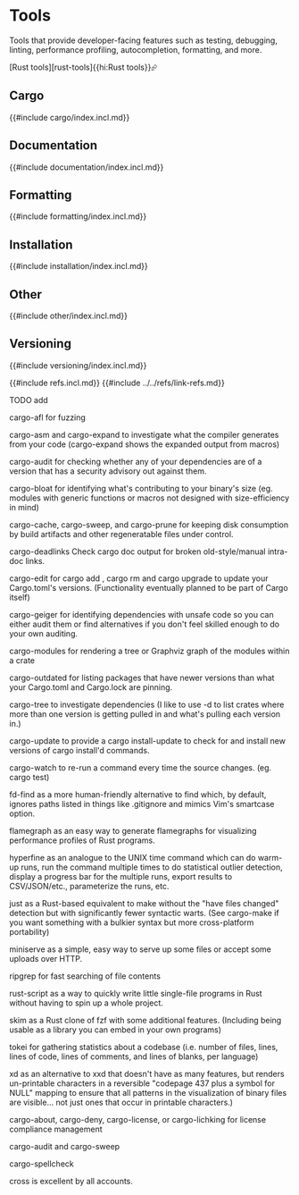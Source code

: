 # Tools

Tools that provide developer-facing features such as testing, debugging, linting, performance profiling, autocompletion, formatting, and more.

[Rust tools][rust-tools]{{hi:Rust tools}}⮳

## Cargo

{{#include cargo/index.incl.md}}

## Documentation

{{#include documentation/index.incl.md}}

## Formatting

{{#include formatting/index.incl.md}}

## Installation

{{#include installation/index.incl.md}}

## Other

{{#include other/index.incl.md}}

## Versioning

{{#include versioning/index.incl.md}}

{{#include refs.incl.md}}
{{#include ../../refs/link-refs.md}}

<div class="hidden">
TODO add

cargo-afl for fuzzing

cargo-asm and cargo-expand to investigate what the compiler generates from your code (cargo-expand shows the expanded output from macros)

cargo-audit for checking whether any of your dependencies are of a version that has a security advisory out against them.

cargo-bloat for identifying what's contributing to your binary's size (eg. modules with generic functions or macros not designed with size-efficiency in mind)

cargo-cache, cargo-sweep, and cargo-prune for keeping disk consumption by build artifacts and other regeneratable files under control.

cargo-deadlinks Check cargo doc output for broken old-style/manual intra-doc links.

cargo-edit for cargo add <dependency>, cargo rm <dependency> and cargo upgrade to update your Cargo.toml's versions. (Functionality eventually planned to be part of Cargo itself)

cargo-geiger for identifying dependencies with unsafe code so you can either audit them or find alternatives if you don't feel skilled enough to do your own auditing.

cargo-modules for rendering a tree or Graphviz graph of the modules within a crate

cargo-outdated for listing packages that have newer versions than what your Cargo.toml and Cargo.lock are pinning.

cargo-tree to investigate dependencies (I like to use -d to list crates where more than one version is getting pulled in and what's pulling each version in.)

cargo-update to provide a cargo install-update to check for and install new versions of cargo install'd commands.

cargo-watch to re-run a command every time the source changes. (eg. cargo test)

fd-find as a more human-friendly alternative to find which, by default, ignores paths listed in things like .gitignore and mimics Vim's smartcase option.

flamegraph as an easy way to generate flamegraphs for visualizing performance profiles of Rust programs.

hyperfine as an analogue to the UNIX time command which can do warm-up runs, run the command multiple times to do statistical outlier detection, display a progress bar for the multiple runs, export results to CSV/JSON/etc., parameterize the runs, etc.

just as a Rust-based equivalent to make without the "have files changed" detection but with significantly fewer syntactic warts. (See cargo-make if you want something with a bulkier syntax but more cross-platform portability)

miniserve as a simple, easy way to serve up some files or accept some uploads over HTTP.

ripgrep for fast searching of file contents

rust-script as a way to quickly write little single-file programs in Rust without having to spin up a whole project.

skim as a Rust clone of fzf with some additional features. (Including being usable as a library you can embed in your own programs)

tokei for gathering statistics about a codebase (i.e. number of files, lines, lines of code, lines of comments, and lines of blanks, per language)

xd as an alternative to xxd that doesn't have as many features, but renders un-printable characters in a reversible "codepage 437 plus a symbol for NULL" mapping to ensure that all patterns in the visualization of binary files are visible... not just ones that occur in printable characters.)

cargo-about, cargo-deny, cargo-license, or cargo-lichking for license compliance management

cargo-audit and cargo-sweep

cargo-spellcheck

cross is excellent by all accounts.
</div>
